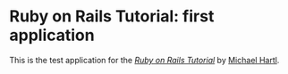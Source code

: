 # Ruby on Rails Tutorial: first application

This is the test application for the
[*Ruby on Rails Tutorial*](http://railstutorial.org/)
by [Michael Hartl](http://michaelhartl.com/).
